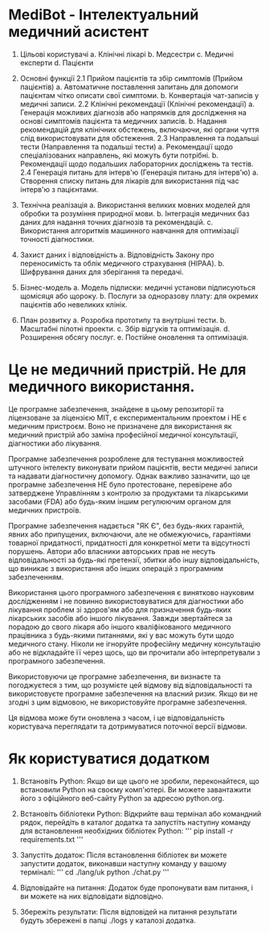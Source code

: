 # MediBot - Інтелектуальний медичний асистент

1. Цільові користувачі
  a. Клінічні лікарі
  b. Медсестри
  c. Медичні експерти
  d. Пацієнти

2. Основні функції
  2.1 Прийом пацієнтів та збір симптомів (Прийом пацієнтів)
    a. Автоматичне поставлення запитань для допомоги пацієнтам чітко описати свої симптоми.
    b. Конвертація чат-записів у медичні записи.
  2.2 Клінічні рекомендації (Клінічні рекомендації)
    a. Генерація можливих діагнозів або напрямків для дослідження на основі симптомів пацієнта та медичних записів.
    b. Надання рекомендацій для клінічних обстежень, включаючи, які органи чуття слід використовувати для обстеження.
  2.3 Направлення та подальші тести (Направлення та подальші тести)
    a. Рекомендації щодо спеціалізованих направлень, які можуть бути потрібні.
    b. Рекомендації щодо подальших лабораторних досліджень та тестів.
  2.4 Генерація питань для інтерв'ю (Генерація питань для інтерв'ю)
    a. Створення списку питань для лікарів для використання під час інтерв'ю з пацієнтами.

3. Технічна реалізація
  a. Використання великих мовних моделей для обробки та розуміння природної мови.
  b. Інтеграція медичних баз даних для надання точних діагнозів та рекомендацій.
  c. Використання алгоритмів машинного навчання для оптимізації точності діагностики.

4. Захист даних і відповідність
  a. Відповідність Закону про переносимість та облік медичного страхування (HIPAA).
  b. Шифрування даних для зберігання та передачі.

5. Бізнес-модель
  a. Модель підписки: медичні установи підписуються щомісяця або щороку.
  b. Послуги за одноразову плату: для окремих пацієнтів або невеликих клінік.

6. План розвитку
  a. Розробка прототипу та внутрішні тести.
  b. Масштабні пілотні проекти.
  c. Збір відгуків та оптимізація.
  d. Розширення обсягу послуг.
  e. Постійне оновлення та оптимізація.
 

# Це не медичний пристрій. Не для медичного використання.

Це програмне забезпечення, знайдене в цьому репозиторії та ліцензоване за ліцензією MIT, є експериментальним проектом і НЕ є медичним пристроєм. Воно не призначене для використання як медичний пристрій або заміна професійної медичної консультації, діагностики або лікування.

Програмне забезпечення розроблене для тестування можливостей штучного інтелекту виконувати прийом пацієнтів, вести медичні записи та надавати діагностичну допомогу. Однак важливо зазначити, що це програмне забезпечення НЕ було протестоване, перевірене або затверджене Управлінням з контролю за продуктами та лікарськими засобами (FDA) або будь-яким іншим регулюючим органом для медичних пристроїв.

Програмне забезпечення надається "ЯК Є", без будь-яких гарантій, явних або припущених, включаючи, але не обмежуючись, гарантіями товарної придатності, придатності для конкретної мети та відсутності порушень. Автори або власники авторських прав не несуть відповідальності за будь-які претензії, збитки або іншу відповідальність, що виникає з використання або інших операцій з програмним забезпеченням.

Використання цього програмного забезпечення є винятково науковим дослідженням і не повинно використовуватися для діагностики або лікування проблем зі здоров'ям або для призначення будь-яких лікарських засобів або іншого лікування. Завжди звертайтеся за порадою до свого лікаря або іншого кваліфікованого медичного працівника з будь-якими питаннями, які у вас можуть бути щодо медичного стану. Ніколи не ігноруйте професійну медичну консультацію або не відкладайте її через щось, що ви прочитали або інтерпретували з програмного забезпечення.

Використовуючи це програмне забезпечення, ви визнаєте та погоджуєтеся з тим, що розумієте цей відмову від відповідальності та використовуєте програмне забезпечення на власний ризик. Якщо ви не згодні з цим відмовою, не використовуйте програмне забезпечення.

Ця відмова може бути оновлена з часом, і це відповідальність користувача переглядати та дотримуватися поточної версії відмови.

# Як користуватися додатком

1. Встановіть Python:
Якщо ви ще цього не зробили, переконайтеся, що встановили Python на своєму комп'ютері. Ви можете завантажити його з офіційного веб-сайту Python за адресою python.org.

2. Встановіть бібліотеки Python:
Відкрийте ваш термінал або командний рядок, перейдіть в каталог додатка та запустіть наступну команду для встановлення необхідних бібліотек Python:
'''
pip install -r requirements.txt
'''

3. Запустіть додаток:
Після встановлення бібліотек ви можете запустити додаток, виконавши наступну команду у вашому терміналі:
'''
cd ./lang/uk
python ./chat.py
'''

4. Відповідайте на питання:
Додаток буде пропонувати вам питання, і ви можете на них відповідати відповідно.

5. Збережіть результати:
Після відповідей на питання результати будуть збережені в папці ./logs у каталозі додатка.